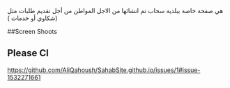 هي صفحة خاصة ببلدية سحاب تم انشائها من الاجل المواطن من أجل تقديم طلبات مثل (شكاوي أو خدمات )

##Screen Shoots 

## Please Cl
https://github.com/AliQahoush/SahabSite.github.io/issues/1#issue-1532271661
